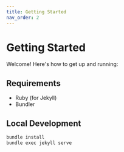 ```yaml
---
title: Getting Started
nav_order: 2
---
```


# Getting Started

Welcome! Here's how to get up and running:

## Requirements

- Ruby (for Jekyll)
- Bundler

## Local Development

```bash
bundle install
bundle exec jekyll serve
